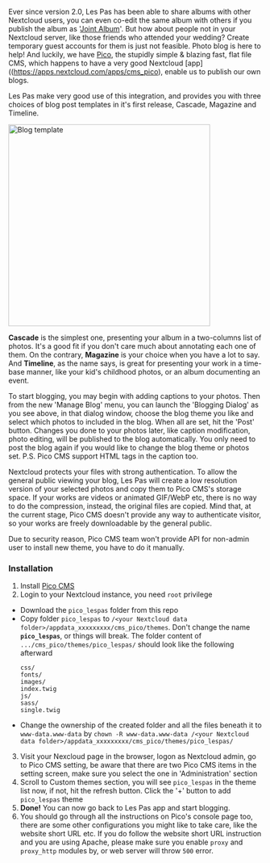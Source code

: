 Ever since version 2.0, Les Pas has been able to share albums with other Nextcloud users, you can even co-edit the same album with others if you publish the album as '[Joint Album](https://github.com/scubajeff/lespas/blob/master/fastlane/metadata/android/en-US/images/phoneScreenshots/07_publish.png)'. But how about people not in your Nextcloud server, like those friends who attended your wedding? Create temporary guest accounts for them is just not feasible. Photo blog is here to help! And luckily, we have [Pico](https://picocms.org/), the stupidly simple & blazing fast, flat file CMS, which happens to have a very good Nextcloud [app]((https://apps.nextcloud.com/apps/cms_pico), enable us to publish our own blogs.  

Les Pas make very good use of this integration, and provides you with three choices of blog post templates in it's first release, Cascade, Magazine and Timeline.

<img alt="Blog template" src="https://repository-images.githubusercontent.com/555381925/1d4318d5-f961-4f25-8c1a-e76fffc1d1ea" width="400" />

**Cascade** is the simplest one, presenting your album in a two-columns list of photos. It's a good fit if you don't care much about annotating each one of them. On the contrary, **Magazine** is your choice when you have a lot to say. And **Timeline**, as the name says, is great for presenting your work in a time-base manner, like your kid's childhood photos, or an album documenting an event.  

To start blogging, you may begin with adding captions to your photos. Then from the new 'Manage Blog' menu, you can launch the 'Blogging Dialog' as you see above, in that dialog window, choose the blog theme you like and select which photos to included in the blog. When all are set, hit the 'Post' button. Changes you done to your photos later, like caption modification, photo editing, will be published to the blog automatically. You only need to post the blog again if you would like to change the blog theme or photos set. P.S. Pico CMS support HTML tags in the caption too.

Nextcloud protects your files with strong authentication. To allow the general public viewing your blog, Les Pas will create a low resolution version of your selected photos and copy them to Pico CMS's storage space. If your works are videos or animated GIF/WebP etc, there is no way to do the compression, instead, the original files are copied. Mind that, at the current stage, Pico CMS doesn't provide any way to authenticate visitor, so your works are freely downloadable by the general public.

Due to security reason, Pico CMS team won't provide API for non-admin user to install new theme, you have to do it manually.

### Installation
1. Install [Pico CMS](https://apps.nextcloud.com/apps/cms_pico)
2. Login to your Nextcloud instance, you need `root` privilege
  - Download the `pico_lespas` folder from this repo
  - Copy folder `pico_lespas` to `/<your Nextcloud data folder>/appdata_xxxxxxxxx/cms_pico/themes`. Don't change the name **`pico_lespas`**, or things will break. The folder content of `.../cms_pico/themes/pico_lespas/` should look like the following afterward
    ```
    css/
    fonts/
    images/
    index.twig
    js/
    sass/
    single.twig
    ```
  - Change the ownership of the created folder and all the files beneath it to `www-data.www-data` by `chown -R www-data.www-data /<your Nextcloud data folder>/appdata_xxxxxxxxx/cms_pico/themes/pico_lespas/`
3. Visit your Nexcloud page in the browser, logon as Nextcloud admin, go to Pico CMS setting, be aware that there are two Pico CMS items in the setting screen, make sure you select the one in 'Administration' section
4. Scroll to Custom themes section, you will see `pico_lespas` in the theme list now, if not, hit the refresh button. Click the '+' button to add `pico_lespas` theme
5. **Done!** You can now go back to Les Pas app and start blogging.
6. You should go through all the instructions on Pico's console page too, there are some other configurations you might like to take care, like the website short URL etc. If you do follow the website short URL instruction and you are using Apache, please make sure you enable `proxy` and `proxy_http` modules by, or web server will throw `500` error.
